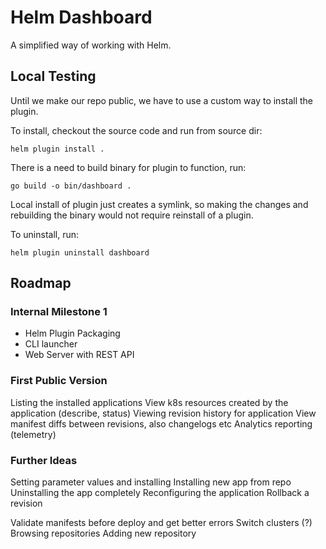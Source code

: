 # Helm Dashboard

A simplified way of working with Helm.

## Local Testing

Until we make our repo public, we have to use a custom way to install the plugin.

To install, checkout the source code and run from source dir:
```shell
helm plugin install .
```

There is a need to build binary for plugin to function, run:
```shell
go build -o bin/dashboard .
```

Local install of plugin just creates a symlink, so making the changes and rebuilding the binary would not require reinstall of a plugin.

To uninstall, run:
```shell
helm plugin uninstall dashboard
```


## Roadmap

### Internal Milestone 1
- Helm Plugin Packaging
- CLI launcher
- Web Server with REST API


### First Public Version
Listing the installed applications
View k8s resources created by the application (describe, status)
Viewing revision history for application
View manifest diffs between revisions, also changelogs etc
Analytics reporting (telemetry)

### Further Ideas
Setting parameter values and installing
Installing new app from repo
Uninstalling the app completely
Reconfiguring the application
Rollback a revision

Validate manifests before deploy and get better errors
Switch clusters (?)
Browsing repositories
Adding new repository

